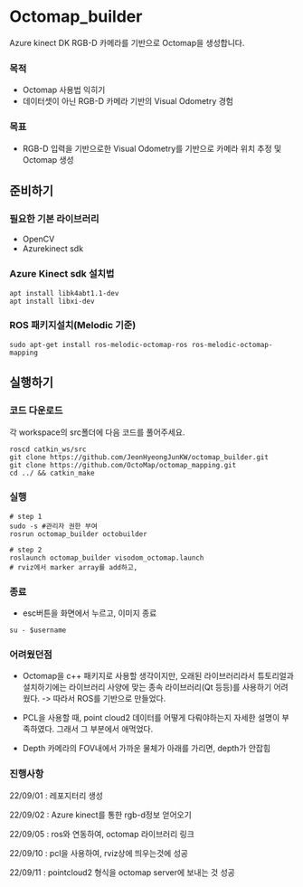 # Octomap_builder
Azure kinect DK RGB-D 카메라를 기반으로 Octomap을 생성합니다. 

### 목적 
- Octomap 사용법 익히기
- 데이터셋이 아닌 RGB-D 카메라 기반의 Visual Odometry 경험

### 목표
- RGB-D 입력을 기반으로한 Visual Odometry를 기반으로 카메라 위치 추정 및 Octomap 생성


## 준비하기

### 필요한 기본 라이브러리 
- OpenCV 
- Azurekinect sdk

### Azure Kinect sdk 설치법

``` 
apt install libk4abt1.1-dev
apt install libxi-dev
```

### ROS 패키지설치(Melodic 기준)

```
sudo apt-get install ros-melodic-octomap-ros ros-melodic-octomap-mapping
```

## 실행하기 

### 코드 다운로드

각 workspace의 src폴더에 다음 코드를 풀어주세요.

```
roscd catkin_ws/src
git clone https://github.com/JeonHyeongJunKW/octomap_builder.git
git clone https://github.com/OctoMap/octomap_mapping.git
cd ../ && catkin_make
```

### 실행
```
# step 1
sudo -s #관리자 권한 부여
rosrun octomap_builder octobuilder

# step 2
roslaunch octomap_builder visodom_octomap.launch
# rviz에서 marker array를 add하고,  
```

### 종료 
- esc버튼을 화면에서 누르고, 이미지 종료
```
su - $username
```
### 어려웠던점

- Octomap을 c++ 패키지로 사용할 생각이지만, 오래된 라이브러리라서 튜토리얼과 설치하기에는 라이브러리 사양에 맞는 종속 라이브러리(Qt 등등)를 사용하기 어려웠다.
    -> 따라서 ROS를 기반으로 만들었다.

- PCL을 사용할 때, point cloud2 데이터를 어떻게 다뤄야하는지 자세한 설명이 부족하였다. 그래서 그 부분에서 애먹었다. 

- Depth 카메라의 FOV내에서 가까운 물체가 아래를 가리면, depth가 안잡힘 

### 진행사항

22/09/01 : 레포지터리 생성

22/09/02 : Azure kinect를 통한 rgb-d정보 얻어오기

22/09/05 : ros와 연동하여, octomap 라이브러리 링크 

22/09/10 : pcl을 사용하여, rviz상에 띄우는것에 성공

22/09/11 : pointcloud2 형식을 octomap server에 보내는 것 성공